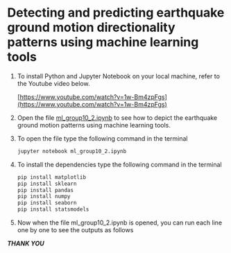 # **Detecting and predicting earthquake ground motion directionality patterns using machine learning tools**

1. To install Python and Jupyter Notebook on your local machine, refer to the Youtube video below.

    [https://www.youtube.com/watch?v=1w-Bm4zpFgs](https://www.youtube.com/watch?v=1w-Bm4zpFgs)

2. Open the file [ml_group10_2.ipynb](ml_group10_2.ipynb) to see how to depict the earthquake ground motion patterns using machine learning tools.

3. To open the file type the following command in the terminal

    ```python
    jupyter notebook ml_group10_2.ipynb
    ```

4. To install the dependencies type the following command in the terminal

    ```python
    pip install matplotlib
    pip install sklearn
    pip install pandas
    pip install numpy
    pip install seaborn
    pip install statsmodels
    ```

5. Now when the file ml_group10_2.ipynb is opened, you can run each line one by one to see the outputs as follows

**_THANK YOU_**
